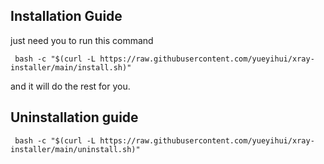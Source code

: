 ## Installation Guide
just need you to run this command
```
 bash -c "$(curl -L https://raw.githubusercontent.com/yueyihui/xray-installer/main/install.sh)"
``` 
and it will do the rest for you.

## Uninstallation guide
```
 bash -c "$(curl -L https://raw.githubusercontent.com/yueyihui/xray-installer/main/uninstall.sh)"
``` 
